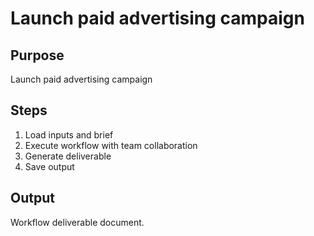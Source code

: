 # Launch paid advertising campaign

## Purpose
Launch paid advertising campaign

## Steps
1. Load inputs and brief
2. Execute workflow with team collaboration
3. Generate deliverable
4. Save output

## Output
Workflow deliverable document.
